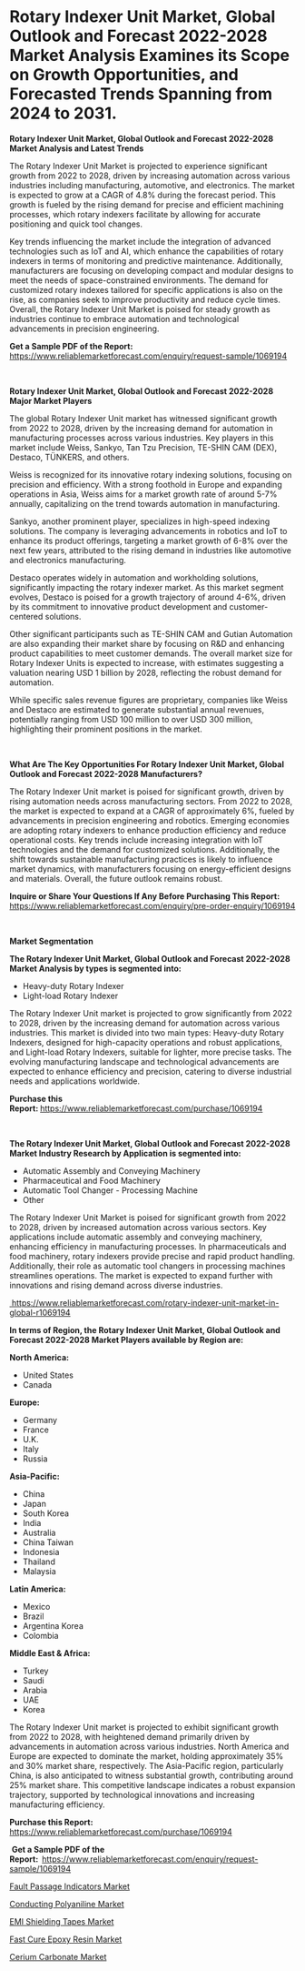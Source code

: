 <p><h1>Rotary Indexer Unit Market, Global Outlook and Forecast 2022-2028 Market Analysis Examines its Scope on Growth Opportunities, and Forecasted Trends Spanning from 2024 to 2031.</h1></p><p><strong>Rotary Indexer Unit Market, Global Outlook and Forecast 2022-2028 Market Analysis and Latest Trends</strong></p>
<p><p>The Rotary Indexer Unit Market is projected to experience significant growth from 2022 to 2028, driven by increasing automation across various industries including manufacturing, automotive, and electronics. The market is expected to grow at a CAGR of 4.8% during the forecast period. This growth is fueled by the rising demand for precise and efficient machining processes, which rotary indexers facilitate by allowing for accurate positioning and quick tool changes. </p><p>Key trends influencing the market include the integration of advanced technologies such as IoT and AI, which enhance the capabilities of rotary indexers in terms of monitoring and predictive maintenance. Additionally, manufacturers are focusing on developing compact and modular designs to meet the needs of space-constrained environments. The demand for customized rotary indexes tailored for specific applications is also on the rise, as companies seek to improve productivity and reduce cycle times. Overall, the Rotary Indexer Unit Market is poised for steady growth as industries continue to embrace automation and technological advancements in precision engineering.</p></p>
<p><strong>Get a Sample PDF of the Report:&nbsp;</strong> <a href="https://www.reliablemarketforecast.com/enquiry/request-sample/1069194">https://www.reliablemarketforecast.com/enquiry/request-sample/1069194</a></p>
<p>&nbsp;</p>
<p><strong>Rotary Indexer Unit Market, Global Outlook and Forecast 2022-2028 Major Market Players</strong></p>
<p><p>The global Rotary Indexer Unit market has witnessed significant growth from 2022 to 2028, driven by the increasing demand for automation in manufacturing processes across various industries. Key players in this market include Weiss, Sankyo, Tan Tzu Precision, TE-SHIN CAM (DEX), Destaco, TÜNKERS, and others.</p><p>Weiss is recognized for its innovative rotary indexing solutions, focusing on precision and efficiency. With a strong foothold in Europe and expanding operations in Asia, Weiss aims for a market growth rate of around 5-7% annually, capitalizing on the trend towards automation in manufacturing.</p><p>Sankyo, another prominent player, specializes in high-speed indexing solutions. The company is leveraging advancements in robotics and IoT to enhance its product offerings, targeting a market growth of 6-8% over the next few years, attributed to the rising demand in industries like automotive and electronics manufacturing.</p><p>Destaco operates widely in automation and workholding solutions, significantly impacting the rotary indexer market. As this market segment evolves, Destaco is poised for a growth trajectory of around 4-6%, driven by its commitment to innovative product development and customer-centered solutions.</p><p>Other significant participants such as TE-SHIN CAM and Gutian Automation are also expanding their market share by focusing on R&D and enhancing product capabilities to meet customer demands. The overall market size for Rotary Indexer Units is expected to increase, with estimates suggesting a valuation nearing USD 1 billion by 2028, reflecting the robust demand for automation.</p><p>While specific sales revenue figures are proprietary, companies like Weiss and Destaco are estimated to generate substantial annual revenues, potentially ranging from USD 100 million to over USD 300 million, highlighting their prominent positions in the market.</p></p>
<p>&nbsp;</p>
<p><strong>What Are The Key Opportunities For Rotary Indexer Unit Market, Global Outlook and Forecast 2022-2028 Manufacturers?</strong></p>
<p><p>The Rotary Indexer Unit market is poised for significant growth, driven by rising automation needs across manufacturing sectors. From 2022 to 2028, the market is expected to expand at a CAGR of approximately 6%, fueled by advancements in precision engineering and robotics. Emerging economies are adopting rotary indexers to enhance production efficiency and reduce operational costs. Key trends include increasing integration with IoT technologies and the demand for customized solutions. Additionally, the shift towards sustainable manufacturing practices is likely to influence market dynamics, with manufacturers focusing on energy-efficient designs and materials. Overall, the future outlook remains robust.</p></p>
<p><strong>Inquire or Share Your Questions If Any Before Purchasing This Report:</strong> <a href="https://www.reliablemarketforecast.com/enquiry/pre-order-enquiry/1069194">https://www.reliablemarketforecast.com/enquiry/pre-order-enquiry/1069194</a></p>
<p>&nbsp;</p>
<p><strong>Market Segmentation</strong></p>
<p><strong>The Rotary Indexer Unit Market, Global Outlook and Forecast 2022-2028 Market Analysis by types is segmented into:</strong></p>
<p><ul><li>Heavy-duty Rotary Indexer</li><li>Light-load Rotary Indexer</li></ul></p>
<p><p>The Rotary Indexer Unit market is projected to grow significantly from 2022 to 2028, driven by the increasing demand for automation across various industries. This market is divided into two main types: Heavy-duty Rotary Indexers, designed for high-capacity operations and robust applications, and Light-load Rotary Indexers, suitable for lighter, more precise tasks. The evolving manufacturing landscape and technological advancements are expected to enhance efficiency and precision, catering to diverse industrial needs and applications worldwide.</p></p>
<p><strong>Purchase this Report:&nbsp;</strong><a href="https://www.reliablemarketforecast.com/purchase/1069194">https://www.reliablemarketforecast.com/purchase/1069194</a></p>
<p>&nbsp;</p>
<p><strong>The Rotary Indexer Unit Market, Global Outlook and Forecast 2022-2028 Market Industry Research by Application is segmented into:</strong></p>
<p><ul><li>Automatic Assembly and Conveying Machinery</li><li>Pharmaceutical and Food Machinery</li><li>Automatic Tool Changer - Processing Machine</li><li>Other</li></ul></p>
<p><p>The Rotary Indexer Unit Market is poised for significant growth from 2022 to 2028, driven by increased automation across various sectors. Key applications include automatic assembly and conveying machinery, enhancing efficiency in manufacturing processes. In pharmaceuticals and food machinery, rotary indexers provide precise and rapid product handling. Additionally, their role as automatic tool changers in processing machines streamlines operations. The market is expected to expand further with innovations and rising demand across diverse industries.</p></p>
<p><a href="https://www.reliablemarketforecast.com/rotary-indexer-unit-market-in-global-r1069194">&nbsp;https://www.reliablemarketforecast.com/rotary-indexer-unit-market-in-global-r1069194</a></p>
<p><strong>In terms of Region, the Rotary Indexer Unit Market, Global Outlook and Forecast 2022-2028 Market Players available by Region are:</strong></p>
<p>
    <p> <strong> North America: </strong>
        <ul>
            <li>United States</li>
            <li>Canada</li>
        </ul>
        </p> 
    <p> <strong> Europe: </strong>
        <ul>
            <li>Germany</li>
            <li>France</li>
            <li>U.K.</li>
            <li>Italy</li>
            <li>Russia</li>
        </ul>
        </p> 
    <p> <strong> Asia-Pacific: </strong>
        <ul>
            <li>China</li>
            <li>Japan</li>
            <li>South Korea</li>
            <li>India</li>
            <li>Australia</li>
            <li>China Taiwan</li>
            <li>Indonesia</li>
            <li>Thailand</li>
            <li>Malaysia</li>
        </ul>
        </p> 
    <p> <strong> Latin America: </strong>
        <ul>
            <li>Mexico</li>
            <li>Brazil</li>
            <li>Argentina Korea</li>
            <li>Colombia</li>
        </ul>
        </p> 
    <p> <strong> Middle East & Africa: </strong>
        <ul>
            <li>Turkey</li>
            <li>Saudi</li>
            <li>Arabia</li>
            <li>UAE</li>
            <li>Korea</li>
        </ul>
    </p>
    </p>
<p><p>The Rotary Indexer Unit market is projected to exhibit significant growth from 2022 to 2028, with heightened demand primarily driven by advancements in automation across various industries. North America and Europe are expected to dominate the market, holding approximately 35% and 30% market share, respectively. The Asia-Pacific region, particularly China, is also anticipated to witness substantial growth, contributing around 25% market share. This competitive landscape indicates a robust expansion trajectory, supported by technological innovations and increasing manufacturing efficiency.</p></p>
<p><strong>Purchase this Report: </strong><a href="https://www.reliablemarketforecast.com/purchase/1069194">https://www.reliablemarketforecast.com/purchase/1069194</a></p>
<p>&nbsp;<strong>Get a Sample PDF of the Report:&nbsp;&nbsp;</strong><a href="https://www.reliablemarketforecast.com/enquiry/request-sample/1069194">https://www.reliablemarketforecast.com/enquiry/request-sample/1069194</a></p>
<p><strong></strong></p>
<p><p><a href="https://www.linkedin.com/pulse/what-growth-drivers-fault-passage-indicators-market-comprehensive-h9wmf?trackingId=E281Flk1SS2jRHQLpCab9g%3D%3D">Fault Passage Indicators Market</a></p><p><a href="https://medium.com/@go-emi/the-global-conducting-polyaniline-market-is-at-the-forefront-of-innovation-driving-rapid-6be0a96930d5">Conducting Polyaniline Market</a></p><p><a href="https://medium.com/@jacklyl2535644/this-report-aims-to-provide-a-comprehensive-presentation-of-the-global-market-for-emi-shielding-b285d80a2927">EMI Shielding Tapes Market</a></p><p><a href="https://issuu.com/reportprime-2/docs/fast-cure-epoxy-resin-market-size-2_29bc721e55cb7a">Fast Cure Epoxy Resin Market</a></p><p><a href="https://issuu.com/reportprime-2/docs/cerium-carbonate-market-size-2030.p_65fe5a95acabe3">Cerium Carbonate Market</a></p></p>